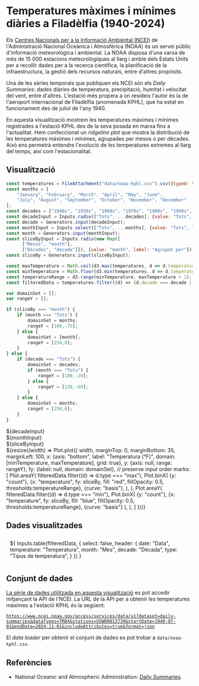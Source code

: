 # Temperatures màximes i mínimes diàries a Filadèlfia (1940-2024)

Els [Centres Nacionals per a la Informació Ambiental (NCEI)](https://www.ncei.noaa.gov) de l'Administració Nacional Oceànica i Atmosfèrica (NOAA) és un servei públic d'informació meteorològica i ambiental. La NOAA disposa d'una xarxa de més de 15 000 estacions meteorològiques al llarg i amble dels Estats Units per a recollir dades per a la recerca científica, la planificació de la infraestructura, la gestió dels recursos naturals, entre d'altres propòsits.

Una de les sèries temporals que publiquen els NCEI són els _Daily Summaries_: dades diàries de temperatura, precipitació, humitat i velocitat del vent, entre d'altres. L'estació més propera a on resideix l'autor és la de l'aeroport internacional de Filadèlfia (anomenada KPHL), que ha estat en funcionament des de juliol de l'any 1940.

En aquesta visualització mostrem les temperatures màximes i mínimes registrades a l'estació KPHL des de la seva posada en marxa fins a l'actualitat. Hem confeccionat un _ridgeline plot_ que mostra la distribució de les temperatures màximes i mínimes, agrupades per mesos o per dècades. Això ens permetrà entendre l'evolució de les temperatures extremes al llarg del temps, així com l'estacionalitat.

## Visualització

```js
const temperatures = FileAttachment("data/noaa-kphl.csv").csv({typed: true, array: false});
const months = [
    "January", "February", "March", "April", "May", "June",
    "July", "August", "September", "October", "November", "December"
];
const decades = ["1940s", "1950s", "1960s", "1970s", "1980s", "1990s", "2000s", "2010s", "2020s"];
const decadeInput = Inputs.radio(["Tots", ...decades], {value: "Tots", label: "Dècada"});
const decade = Generators.input(decadeInput);
const monthInput = Inputs.select(["Tots", ...months], {value: "Tots", label: "Mes"});
const month = Generators.input(monthInput);
const sliceByInput = Inputs.radio(new Map([
      ["Mesos", "month"],
      ["Dècades", "decade"]]), {value: "month", label: "Agrupat per"});
const sliceBy = Generators.input(sliceByInput);
```

```js
const maxTemperature = Math.ceil(d3.max(temperatures, d => d.temperature));
const minTemperature = Math.floor(d3.min(temperatures, d => d.temperature));
const temperatureRange = d3.range(minTemperature, maxTemperature + 1);
const filteredData = temperatures.filter((d) => (d.decade === decade || decade === "Tots") && (d.month === month || month === "Tots"))
```

```js
var domainSet = [];
var rangeY = [];

if (sliceBy === "month") {
    if (month === "Tots") {
        domainSet = months;
        rangeY = [100,-75];
    } else {
        domainSet = [month];
        rangeY = [250,0];
    }
} else {
    if (decade === "Tots") {
        domainSet = decades;
        if (month === "Tots") {
            rangeY = [100,-20];
        } else {
            rangeY = [120,-60];
        }
    } else {
        domainSet = months;
        rangeY = [250,0];
    }
}
```

<div class="grid grid-cols-3">
  <div class="card">
    ${decadeInput}
  </div>
  <div class="card">
    ${monthInput}
  </div>
  <div class="card">
    ${sliceByInput}
  </div>
</div>

<div class="card" style="display: flex; flex-direction: column; gap: 1rem;">
${resize((width) => Plot.plot({
    width,
    marginTop: 0,
    marginBottom: 35,
    marginLeft: 100,
    x: {axis: "bottom", label: "Temperatura (°F)", domain: [minTemperature, maxTemperature], grid: true},
    y: {axis: null, range: rangeY},
    fy: {label: null, domain: domainSet}, // preserve input order
    marks: [
        Plot.areaY(
            filteredData.filter((d) => d.type === "max"),
            Plot.binX(
                {y: "count"},
                {x: "temperature", fy: sliceBy, fill: "red", fillOpacity: 0.5, thresholds:temperatureRange},
                {curve: "basis"},
            ),
        ),
        Plot.areaY(
            filteredData.filter((d) => d.type === "min"),
            Plot.binX(
                {y: "count"},
                {x: "temperature", fy: sliceBy, fill: "blue", fillOpacity: 0.5, thresholds:temperatureRange},
                {curve: "basis"}
            ),
        ),
    ]
}))}
</div>

## Dades visualitzades

<div class="card" style="padding: 10px;">
    ${
        Inputs.table(filteredData, {
            select: false,
            header: {
                date: "Data",
                temperature: "Temperatura",
                month: "Mes",
                decade: "Dècada",
                type: "Tipus de temperatura",
            }
        })
    }
</div>

## Conjunt de dades

[La sèrie de dades utilitzada en aquesta visualització](https://www.ncei.noaa.gov/access/search/data-search/daily-summaries?dataTypes=TAVG&pageNum=1&bbox=40.100,-75.315,39.802,-75.017) es pot accedir mitjançant la API de l'NCEI. La URL de la API per a obtenir les temperatures màximes a l'estació KPHL és la següent:

[`https://www.ncei.noaa.gov/access/services/data/v1?dataset=daily-summaries&dataTypes=TMAX&stations=USW00013739&startDate=1940-07-01&endDate=2024-11-01&includeAttributes=true&format=json`](https://www.ncei.noaa.gov/access/services/data/v1?dataset=daily-summaries&dataTypes=TMAX&stations=USW00013739&startDate=1940-07-01&endDate=2024-11-01&includeAttributes=true&format=json)

El _data loader_ per obtenir el conjunt de dades es pot trobar a `data/noaa-kphl.csv`.

## Referències

- National Oceanic and Atmospheric Administration: [Daily Summaries](https://www.ncei.noaa.gov/access/search/data-search/daily-summaries?dataTypes=TAVG&pageNum=1&bbox=40.100,-75.315,39.802,-75.017).